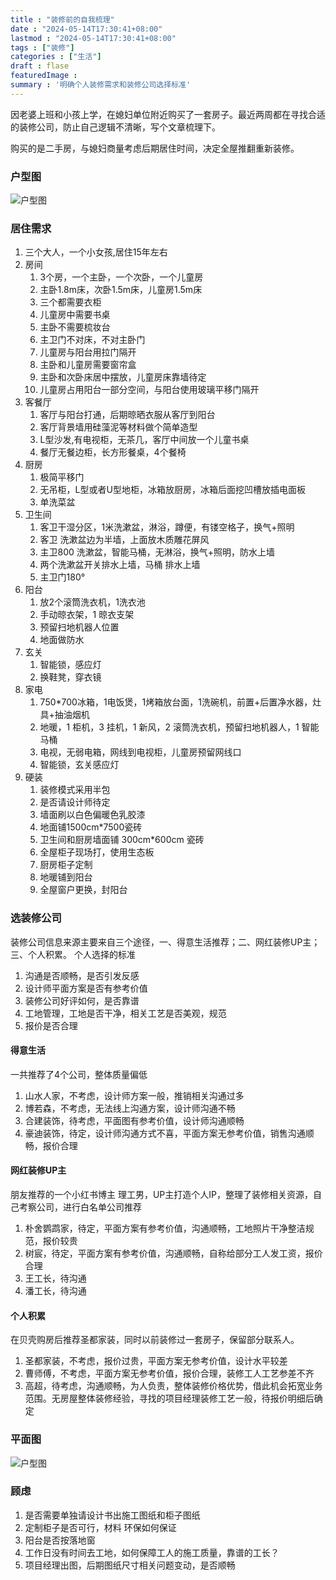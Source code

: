 ```yaml
---
title : "装修前的自我梳理" 
date : "2024-05-14T17:30:41+08:00" 
lastmod : "2024-05-14T17:30:41+08:00" 
tags : ["装修"] 
categories : ["生活"]
draft : flase
featuredImage :
summary : '明确个人装修需求和装修公司选择标准'
---
```


因老婆上班和小孩上学，在媳妇单位附近购买了一套房子。最近两周都在寻找合适的装修公司，防止自己逻辑不清晰，写个文章梳理下。

购买的是二手房，与媳妇商量考虑后期居住时间，决定全屋推翻重新装修。

### 户型图

![户型图](/posts/fitment/1/1.jpg)

### 居住需求

1. 三个大人，一个小女孩,居住15年左右
2. 房间
    1. 3个房，一个主卧，一个次卧，一个儿童房
    2. 主卧1.8m床，次卧1.5m床，儿童房1.5m床
    3. 三个都需要衣柜
    4. 儿童房中需要书桌
    5. 主卧不需要梳妆台
    6. 主卫门不对床，不对主卧门
    7. 儿童房与阳台用拉门隔开
    8. 主卧和儿童房需要窗帘盒
    9. 主卧和次卧床居中摆放，儿童房床靠墙待定
    10. 儿童房占用阳台一部分空间，与阳台使用玻璃平移门隔开
3. 客餐厅
    1. 客厅与阳台打通，后期晾晒衣服从客厅到阳台
    2. 客厅背景墙用硅藻泥等材料做个简单造型
    3. L型沙发,有电视柜，无茶几，客厅中间放一个儿童书桌
    4. 餐厅无餐边柜，长方形餐桌，4个餐椅
4. 厨房
    1. 极简平移门
    2. 无吊柜，L型或者U型地柜，冰箱放厨房，冰箱后面挖凹槽放插电面板
    3. 单洗菜盆
5. 卫生间
    1. 客卫干湿分区，1米洗漱盆，淋浴，蹲便，有镂空格子，换气+照明
    2. 客卫 洗漱盆边为半墙，上面放木质雕花屏风
    3. 主卫800 洗漱盆，智能马桶，无淋浴，换气+照明，防水上墙
    4. 两个洗漱盆开关排水上墙，马桶 排水上墙
    5. 主卫门180°
6. 阳台
    1. 放2个滚筒洗衣机，1洗衣池
    2. 手动晾衣架，1 晾衣支架
    3. 预留扫地机器人位置
    4. 地面做防水
7. 玄关
    1. 智能锁，感应灯
    2. 换鞋凳，穿衣镜
8. 家电
    1. 750*700冰箱，1电饭煲，1烤箱放台面，1洗碗机，前置+后置净水器，灶具+抽油烟机
    2. 地暖，1 柜机，3 挂机，1 新风，2 滚筒洗衣机，预留扫地机器人，1 智能马桶
    3. 电视，无弱电箱，网线到电视柜，儿童房预留网线口
    4. 智能锁，玄关感应灯
9. 硬装
    1. 装修模式采用半包
    2. 是否请设计师待定
    3. 墙面刷以白色偏暖色乳胶漆
    4. 地面铺1500cm*7500瓷砖
    5. 卫生间和厨房墙面铺 300cm*600cm 瓷砖
    6. 全屋柜子现场打，使用生态板
    7. 厨房柜子定制
    8. 地暖铺到阳台
    9. 全屋窗户更换，封阳台

### 选装修公司

装修公司信息来源主要来自三个途径，一、得意生活推荐；二、网红装修UP主；三、个人积累。
个人选择的标准

1. 沟通是否顺畅，是否引发反感
2. 设计师平面方案是否有参考价值
3. 装修公司好评如何，是否靠谱
4. 工地管理，工地是否干净，相关工艺是否美观，规范
5. 报价是否合理

#### 得意生活

一共推荐了4个公司，整体质量偏低

1. 山水人家，不考虑，设计师方案一般，推销相关沟通过多
2. 博若森，不考虑，无法线上沟通方案，设计师沟通不畅
3. 合建装饰，待考虑，平面图有参考价值，设计师沟通顺畅
4. 豪迪装饰，待定，设计师沟通方式不喜，平面方案无参考价值，销售沟通顺畅，报价合理

#### 网红装修UP主

朋友推荐的一个小红书博主 理工男，UP主打造个人IP，整理了装修相关资源，自己考察公司，进行白名单公司推荐

1. 朴舍鹦鹉家，待定，平面方案有参考价值，沟通顺畅，工地照片干净整洁规范，报价较贵
2. 树宸，待定，平面方案有参考价值，沟通顺畅，自称给部分工人发工资，报价合理
3. 王工长，待沟通
4. 潘工长，待沟通

#### 个人积累

在贝壳购房后推荐圣都家装，同时以前装修过一套房子，保留部分联系人。

1. 圣都家装，不考虑，报价过贵，平面方案无参考价值，设计水平较差
2. 曹师傅，不考虑，平面方案无参考价值，报价合理，装修工人工艺参差不齐
3. 高超，待考虑，沟通顺畅，为人负责，整体装修价格优势，借此机会拓宽业务范围。无房屋整体装修经验，寻找的项目经理装修工艺一般，待报价明细后确定

### 平面图

![户型图](/posts/fitment/1/2.png)

### 顾虑

1. 是否需要单独请设计书出施工图纸和柜子图纸
2. 定制柜子是否可行，材料 环保如何保证
3. 阳台是否按落地窗
4. 工作日没有时间去工地，如何保障工人的施工质量，靠谱的工长？
5. 项目经理出图，后期图纸尺寸相关问题变动，是否顺畅
